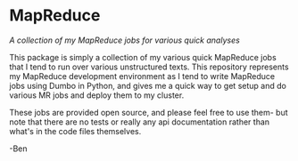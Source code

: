 # MapReduce #
_A collection of my MapReduce jobs for various quick analyses_

This package is simply a collection of my various quick MapReduce jobs that I tend to run over various unstructured texts. This repository represents my MapReduce development environment as I tend to write MapReduce jobs using Dumbo in Python, and gives me a quick way to get setup and do various MR jobs and deploy them to my cluster. 

These jobs are provided open source, and please feel free to use them- but note that there are no tests or really any api documentation rather than what's in the code files themselves.

-Ben